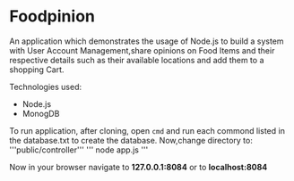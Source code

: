# Foodpinion

An application which demonstrates the usage of Node.js to build a system with User Account Management,share opinions on Food Items and their respective details such as their available locations and add them to a shopping Cart.

Technologies used:
- Node.js
- MonogDB


To run application, after cloning, open ```cmd``` and run each commond listed in the database.txt to create the database.
Now,change directory to: '''public/controller'''
'''
node app.js
'''

Now in your browser navigate to **127.0.0.1:8084** or to **localhost:8084**

